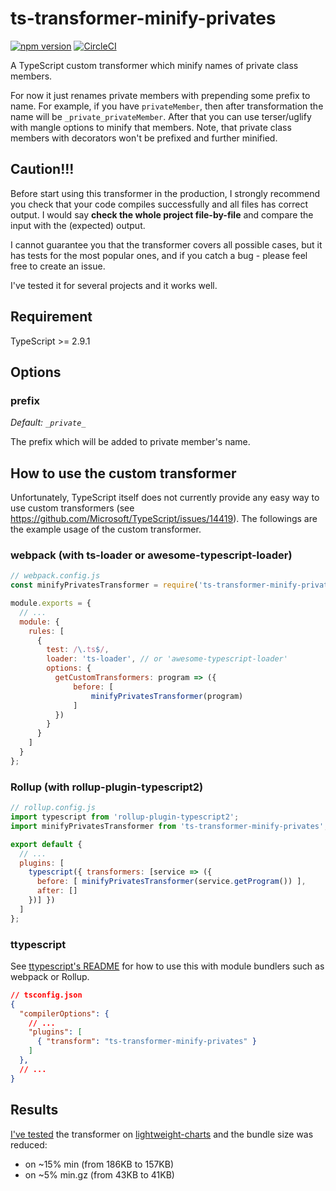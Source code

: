 # ts-transformer-minify-privates

[![npm version](https://badge.fury.io/js/ts-transformer-minify-privates.svg)](https://www.npmjs.com/package/ts-transformer-minify-privates)
[![CircleCI](https://img.shields.io/circleci/build/github/timocov/ts-transformer-minify-privates.svg)](https://circleci.com/gh/timocov/ts-transformer-minify-privates)

A TypeScript custom transformer which minify names of private class members.

For now it just renames private members with prepending some prefix to name.
For example, if you have `privateMember`, then after transformation the name will be `_private_privateMember`.
After that you can use terser/uglify with mangle options to minify that members.
Note, that private class members with decorators won't be prefixed and further minified.

## Caution!!!

Before start using this transformer in the production, I strongly recommend you check that your code compiles successfully and all files has correct output.
I would say **check the whole project file-by-file** and compare the input with the (expected) output.

I cannot guarantee you that the transformer covers all possible cases, but it has tests for the most popular ones, and if you catch a bug - please feel free to create an issue.

I've tested it for several projects and it works well.

## Requirement

TypeScript >= 2.9.1

## Options

### prefix

*Default: `_private_`*

The prefix which will be added to private member's name.

## How to use the custom transformer

Unfortunately, TypeScript itself does not currently provide any easy way to use custom transformers (see https://github.com/Microsoft/TypeScript/issues/14419).
The followings are the example usage of the custom transformer.

### webpack (with ts-loader or awesome-typescript-loader)

```js
// webpack.config.js
const minifyPrivatesTransformer = require('ts-transformer-minify-privates').default;

module.exports = {
  // ...
  module: {
    rules: [
      {
        test: /\.ts$/,
        loader: 'ts-loader', // or 'awesome-typescript-loader'
        options: {
          getCustomTransformers: program => ({
              before: [
                  minifyPrivatesTransformer(program)
              ]
          })
        }
      }
    ]
  }
};

```

### Rollup (with rollup-plugin-typescript2)

```js
// rollup.config.js
import typescript from 'rollup-plugin-typescript2';
import minifyPrivatesTransformer from 'ts-transformer-minify-privates';

export default {
  // ...
  plugins: [
    typescript({ transformers: [service => ({
      before: [ minifyPrivatesTransformer(service.getProgram()) ],
      after: []
    })] })
  ]
};
```

### ttypescript

See [ttypescript's README](https://github.com/cevek/ttypescript/blob/master/README.md) for how to use this with module bundlers such as webpack or Rollup.

```json
// tsconfig.json
{
  "compilerOptions": {
    // ...
    "plugins": [
      { "transform": "ts-transformer-minify-privates" }
    ]
  },
  // ...
}
```

## Results

[I've tested](https://github.com/tradingview/lightweight-charts/commit/9454d575fd1496224a2487d02baaacaf2713b64c) the transformer on [lightweight-charts](https://github.com/tradingview/lightweight-charts) and the bundle size was reduced:

- on ~15% min (from 186KB to 157KB)
- on ~5% min.gz (from 43KB to 41KB)
